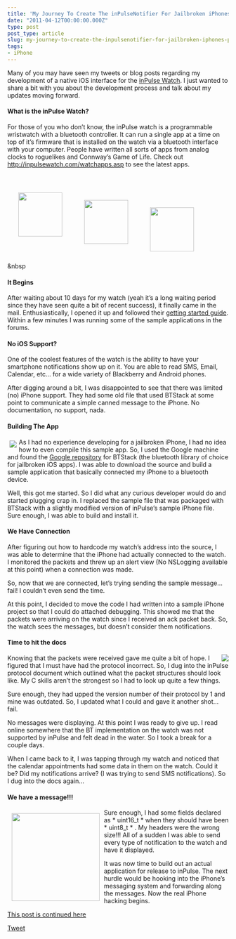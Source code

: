 ```yaml
---
title: 'My Journey To Create The inPulseNotifier For Jailbroken iPhones &#8211; Part 1'
date: "2011-04-12T00:00:00.000Z"
type: post 
post_type: article
slug: my-journey-to-create-the-inpulsenotifier-for-jailbroken-iphones-part-1
tags: 
- iPhone
---
```

Many of you may have seen my tweets or blog posts regarding my development of a native iOS interface for the [inPulse Watch][1]. I just wanted to share a bit with you about the development process and talk about my updates moving forward.

#### What is the inPulse Watch?

For those of you who don&#8217;t know, the inPulse watch is a programmable wristwatch with a bluetooth controller. It can run a single app at a time on top of it&#8217;s firmware that is installed on the watch via a bluetooth interface with your computer. People have written all sorts of apps from analog clocks to roguelikes and Connway&#8217;s Game of Life. Check out <http://inpulsewatch.com/watchapps.asp> to see the latest apps.

<center>
  <br /> <img src="http://ec2-50-16-103-63.compute-1.amazonaws.com/images/inPulse.png" style="float:left;margin:25px;" width="100" /><br /> <img src="http://inpulsewatch.com/apps/logo14.JPG" style="float:left;margin:25px;" width="100" /><br /> <img src="http://inpulsewatch.com/apps/logo12.jpg" style="float:left;margin:25px;" width="100" /><br />
</center>

<div style="clear:both">
  &#038;nbsp
</div></p> 

#### It Begins

After waiting about 10 days for my watch (yeah it&#8217;s a long waiting period since they have seen quite a bit of recent success), it finally came in the mail. Enthusiastically, I opened it up and followed their [getting started guide][2]. Within a few minutes I was running some of the sample applications in the forums.

#### No iOS Support?

One of the coolest features of the watch is the ability to have your smartphone notifications show up on it. You are able to read SMS, Email, Calendar, etc&#8230; for a wide variety of Blackberry and Android phones.

After digging around a bit, I was disappointed to see that there was limited (no) iPhone support. They had some old file that used BTStack at some point to communicate a simple canned message to the iPhone. No documentation, no support, nada.

#### Building The App

<img src="http://code.google.com/p/btstack/logo?cct=1278342571" style="float:left;margin:5px;" />

As I had no experience developing for a jailbroken iPhone, I had no idea how to even compile this sample app. So, I used the Google machine and found the [Google repository][3] for BTStack (the bluetooth library of choice for jailbroken iOS apps). I was able to download the source and build a sample application that basically connected my iPhone to a bluetooth device.

Well, this got me started. So I did what any curious developer would do and started plugging crap in. I replaced the sample file that was packaged with BTStack with a slightly modified version of inPulse&#8217;s sample iPhone file. Sure enough, I was able to build and install it.

#### We Have Connection

After figuring out how to hardcode my watch&#8217;s address into the source, I was able to determine that the iPhone had actually connected to the watch. I monitored the packets and threw up an alert view (No NSLogging available at this point) when a connection was made.

So, now that we are connected, let&#8217;s trying sending the sample message&#8230;fail! I couldn&#8217;t even send the time.

At this point, I decided to move the code I had written into a sample iPhone project so that I could do attached debugging. This showed me that the packets were arriving on the watch since I received an ack packet back. So, the watch sees the messages, but doesn&#8217;t consider them notifications.

#### Time to hit the docs

<img src="/img/post_images/2011/04/pulse_protocol.png" style="float:right" />  
Knowing that the packets were received gave me quite a bit of hope. I figured that I must have had the protocol incorrect. So, I dug into the inPulse protocol document which outlined what the packet structures should look like. My C skills aren&#8217;t the strongest so I had to look up quite a few things.

Sure enough, they had upped the version number of their protocol by 1 and mine was outdated. So, I updated what I could and gave it another shot&#8230;fail.

No messages were displaying. At this point I was ready to give up. I read online somewhere that the BT implementation on the watch was not supported by inPulse and felt dead in the water. So I took a break for a couple days.

When I came back to it, I was tapping through my watch and noticed that the calendar appointments had some data in them on the watch. Could it be? Did my notifications arrive? (I was trying to send SMS notifications). So I dug into the docs again&#8230;

#### We have a message!!!

<img src="/img/post_images/2011/04/hello_world.jpg" style="float:left;margin:10px;" width="200" />

Sure enough, I had some fields declared as * uint16_t * when they should have been * uint8_t * . My headers were the wrong size!!! All of a sudden I was able to send every type of notification to the watch and have it displayed.

It was now time to build out an actual application for release to inPulse. The next hurdle would be hooking into the iPhone&#8217;s messaging system and forwarding along the messages. Now the real iPhone hacking begins.

[This post is continued here][4]

<div style="">
  <a href="http://twitter.com/share" class="twitter-share-button" data-count="horizontal" data-text="My Journey To Create The inPulseNotifier For Jailbroken iPhones - Part 1" data-url="http://brandontreb.com/my-journey-to-create-the-inpulsenotifier-for-jailbroken-iphones-part-1"  data-via="brandontreb" data-related="brandontreb:">Tweet</a>
</div>

 [1]: http://getinpulse.com
 [2]: http://www.getinpulse.com/guide/
 [3]: http://code.google.com/p/btstack/
 [4]: /my-journey-to-create-the-inpulsenotifier-for-jailbroken-iphones-part-2